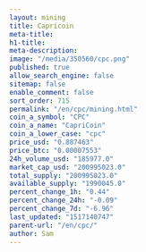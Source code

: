 ```yaml
---
layout: mining
title: Capricoin
meta-title: 
h1-title: 
meta-description: 
image: "/media/350560/cpc.png"
published: true
allow_search_engine: false
sitemap: false
enable_comment: false
sort_order: 715
permalink: "/en/cpc/mining.html"
coin_a_symbol: "CPC"
coin_a_name: "CapriCoin"
coin_a_lower_case: "cpc"
price_usd: "0.887463"
price_btc: "0.00007553"
24h_volume_usd: "185977.0"
market_cap_usd: "200995023.0"
total_supply: "200995023.0"
available_supply: "1990045.0"
percent_change_1h: "0.44"
percent_change_24h: "-0.09"
percent_change_7d: "-6.96"
last_updated: "1517140747"
parent-url: "/en/cpc/"
author: Sam
---
```


